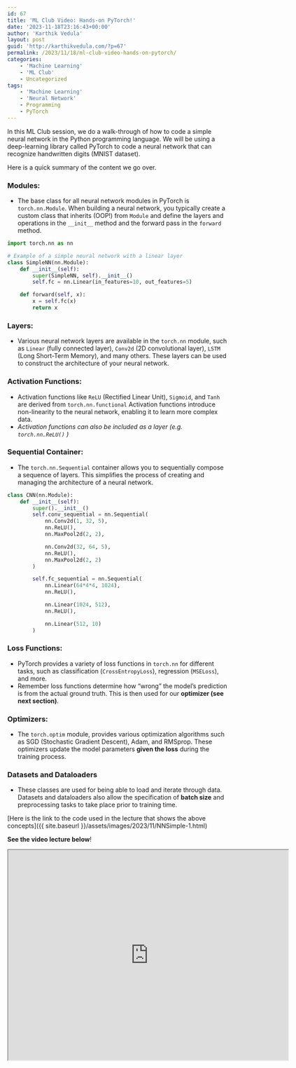```yaml
---
id: 67
title: 'ML Club Video: Hands-on PyTorch!'
date: '2023-11-18T23:16:43+00:00'
author: 'Karthik Vedula'
layout: post
guid: 'http://karthikvedula.com/?p=67'
permalink: /2023/11/18/ml-club-video-hands-on-pytorch/
categories:
    - 'Machine Learning'
    - 'ML Club'
    - Uncategorized
tags:
    - 'Machine Learning'
    - 'Neural Network'
    - Programming
    - PyTorch
---
```


In this ML Club session, we do a walk-through of how to code a simple neural network in the Python programming language. We will be using a deep-learning library called PyTorch to code a neural network that can recognize handwritten digits (MNIST dataset).

Here is a quick summary of the content we go over.

### Modules:

- The base class for all neural network modules in PyTorch is `torch.nn.Module`. When building a neural network, you typically create a custom class that inherits (OOP!) from `Module` and define the layers and operations in the `__init__` method and the forward pass in the `forward` method.

```python
import torch.nn as nn

# Example of a simple neural network with a linear layer
class SimpleNN(nn.Module):
    def __init__(self):
        super(SimpleNN, self).__init__()
        self.fc = nn.Linear(in_features=10, out_features=5)

    def forward(self, x):
        x = self.fc(x)
        return x
```

### Layers:

- Various neural network layers are available in the `torch.nn` module, such as `Linear` (fully connected layer), `Conv2d` (2D convolutional layer), `LSTM` (Long Short-Term Memory), and many others. These layers can be used to construct the architecture of your neural network.

### Activation Functions:

- Activation functions like `ReLU` (Rectified Linear Unit), `Sigmoid`, and `Tanh` are derived from `torch.nn.functional` Activation functions introduce non-linearity to the neural network, enabling it to learn more complex data.
- *Activation functions can also be included as a layer (e.g. `torch.nn.ReLU()` )*

### Sequential Container:

- The `torch.nn.Sequential` container allows you to sequentially compose a sequence of layers. This simplifies the process of creating and managing the architecture of a neural network.

```python
class CNN(nn.Module):
    def __init__(self):
        super().__init__()
        self.conv_sequential = nn.Sequential(
            nn.Conv2d(1, 32, 5),
            nn.ReLU(),
            nn.MaxPool2d(2, 2),

            nn.Conv2d(32, 64, 5),
            nn.ReLU(),
            nn.MaxPool2d(2, 2)
        )

        self.fc_sequential = nn.Sequential(
            nn.Linear(64*4*4, 1024),
            nn.ReLU(),

            nn.Linear(1024, 512),
            nn.ReLU(),

            nn.Linear(512, 10)
        )
```

### Loss Functions:

- PyTorch provides a variety of loss functions in `torch.nn` for different tasks, such as classification (`CrossEntropyLoss`), regression (`MSELoss`), and more.
- Remember loss functions determine how “wrong” the model’s prediction is from the actual ground truth. This is then used for our **optimizer (see next section)**.

### Optimizers:

- The `torch.optim` module, provides various optimization algorithms such as SGD (Stochastic Gradient Descent), Adam, and RMSprop. These optimizers update the model parameters **given the loss** during the training process.

### Datasets and Dataloaders

- These classes are used for being able to load and iterate through data. Datasets and dataloaders also allow the specification of **batch size** and preprocessing tasks to take place prior to training time.

[Here is the link to the code used in the lecture that shows the above concepts]({{ site.baseurl }}/assets/images/2023/11/NNSimple-1.html)

**See the video lecture below**!

<iframe allow="autoplay" height="480" loading="lazy" src="https://drive.google.com/file/d/1vvfa-p-QzTb1I8wHqmc7tXE9-FkDVLrW/preview" width="640"></iframe>
